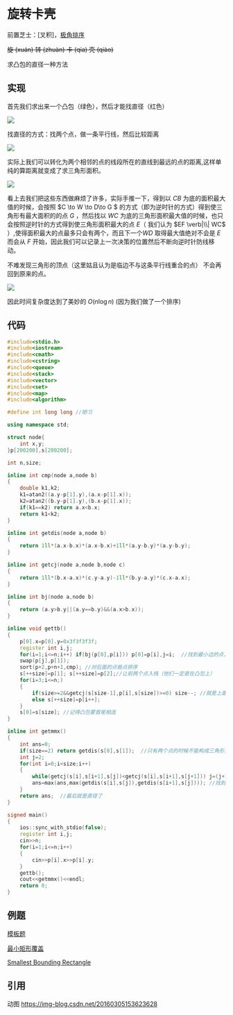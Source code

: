 # 旋转卡壳

前置芝士：[叉积]，[极角排序](https://oi-wiki.org/geometry/2d/#_24)

~~旋 (xuán) 转 (zhuàn) 卡 (qia) 壳 (qiào)~~

求凸包的直径一种方法

## 实现

首先我们求出来一个凸包（绿色），然后才能找直径（红色）

![](https://cdn.luogu.com.cn/upload/image_hosting/8ehlpvc1.png)



找直径的方式：找两个点，做一条平行线，然后比较距离

![](https://cdn.luogu.com.cn/upload/image_hosting/paozftbk.png)



实际上我们可以转化为两个相邻的点的线段所在的直线到最远的点的距离,这样单纯的算距离就变成了求三角形面积。



![](https://cdn.luogu.com.cn/upload/image_hosting/7cyr6wax.png)



看上去我们把这些东西做麻烦了许多，实际手推一下，得到以 $CB$ 为底的面积最大值的时候，会按照 $C \to W \to D\to G $ 的方式（即为逆时针的方式）得到使三角形有最大面积的的点 $G$ ，然后找以 $WC$ 为底的三角形面积最大值的时候，也只会按照逆时针的方式得到使三角形面积最大的点 $E$（ 我们认为 $EF \verb|\\| WC$ ）,使得面积最大的点最多只会有两个，而且下一个$WD$ 取得最大值绝对不会是 $E$  而会从 $F$  开始，因此我们可以记录上一次决策的位置然后不断向逆时针防线移动。

不难发现三角形的顶点（这里姑且认为是临边不与这条平行线重合的点） 不会再回到原来的点。

![](https://img-blog.csdn.net/20160305153623628)

因此时间复杂度达到了美妙的 $O(n\log n)$   (因为我们做了一个排序)

## 代码 

```cpp
#include<stdio.h>
#include<iostream>
#include<cmath>
#include<cstring>
#include<queue>
#include<stack>
#include<vector>
#include<set>
#include<map>
#include<algorithm>

#define int long long //陋习

using namespace std;

struct node{
	int x,y;
}p[200200],s[200200];

int n,size;

inline int cmp(node a,node b)
{
	double k1,k2;
	k1=atan2((a.y-p[1].y),(a.x-p[1].x));
	k2=atan2((b.y-p[1].y),(b.x-p[1].x));
	if(k1==k2) return a.x<b.x;
	return k1<k2;
}

inline int getdis(node a,node b)
{
	return 1ll*(a.x-b.x)*(a.x-b.x)+1ll*(a.y-b.y)*(a.y-b.y);
}

inline int getcj(node a,node b,node c)
{
	return 1ll*(b.x-a.x)*(c.y-a.y)-1ll*(b.y-a.y)*(c.x-a.x);
}

inline int bj(node a,node b)
{
	return (a.y>b.y||(a.y==b.y)&&(a.x>b.x));
}

inline void gettb() 
{
	p[0].x=p[0].y=0x3f3f3f3f;
	register int i,j;
	for(i=1;i<=n;i++) if(bj(p[0],p[i])) p[0]=p[i],j=i;  //找到最小边的点，并且把他放到第一位 
	swap(p[j],p[1]);
	sort(p+2,p+n+1,cmp); //对后面的点极点排序 
	s[++size]=p[1]; s[++size]=p[2];//让前两个点入栈（他们一定是在凸包上） 
	for(i=3;i<=n;)
	{
		if(size>=2&&getcj(s[size-1],p[i],s[size])>=0) size--; //就是上面说的 (这里的上图在凸包的那里) 
		else s[++size]=p[i++];
	}
	s[0]=s[size]; //记得凸包要首尾相连 
}

inline int getmmx()
{
	int ans=0;
	if(size==2) return getdis(s[0],s[1]);  //只有两个点的时候不能构成三角形，所以要特判 
	int j=2;
	for(int i=0;i<size;i++) 
	{
		while(getcj(s[i],s[i+1],s[j])<getcj(s[i],s[i+1],s[j+1])) j=(j+1)%size;  //实际上这也是在找面积，由于面积只有一个顶点，所以下一个j变小的时候就退出 
		ans=max(ans,max(getdis(s[i],s[j]),getdis(s[i+1],s[j]))); //找到距离最远的一条线段，并且与当前最大值比较 (求面积即可)
	}
	return ans;  //最后就是直径了 
}

signed main()
{
	ios::sync_with_stdio(false);
	register int i,j;
	cin>>n;
	for(i=1;i<=n;i++)
	{
		cin>>p[i].x>>p[i].y;
	}
	gettb();
	cout<<getmmx()<<endl;
	return 0;
}
```

## 例题

[模板题](https://www.luogu.com.cn/problem/P1452)

[ 最小矩形覆盖](https://www.luogu.com.cn/problem/P3187)

[Smallest Bounding Rectangle](https://www.luogu.com.cn/problem/UVA10173)



## 引用

动图 https://img-blog.csdn.net/20160305153623628
